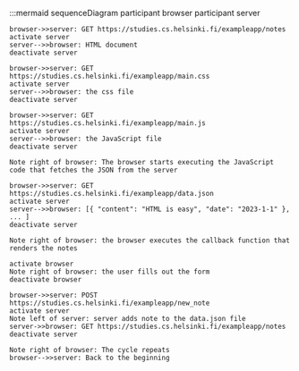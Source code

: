 :::mermaid
sequenceDiagram
    participant browser
    participant server

    browser->>server: GET https://studies.cs.helsinki.fi/exampleapp/notes
    activate server
    server-->>browser: HTML document
    deactivate server

    browser->>server: GET https://studies.cs.helsinki.fi/exampleapp/main.css
    activate server
    server-->>browser: the css file
    deactivate server

    browser->>server: GET https://studies.cs.helsinki.fi/exampleapp/main.js
    activate server
    server-->>browser: the JavaScript file
    deactivate server

    Note right of browser: The browser starts executing the JavaScript code that fetches the JSON from the server

    browser->>server: GET https://studies.cs.helsinki.fi/exampleapp/data.json
    activate server
    server-->>browser: [{ "content": "HTML is easy", "date": "2023-1-1" }, ... ]
    deactivate server

    Note right of browser: the browser executes the callback function that renders the notes

    activate browser
    Note right of browser: the user fills out the form
    deactivate browser
    
    browser->>server: POST https://studies.cs.helsinki.fi/exampleapp/new_note
    activate server
    Note left of server: server adds note to the data.json file
    server->>browser: GET https://studies.cs.helsinki.fi/exampleapp/notes
    deactivate server

    Note right of browser: The cycle repeats
    browser-->>server: Back to the beginning
